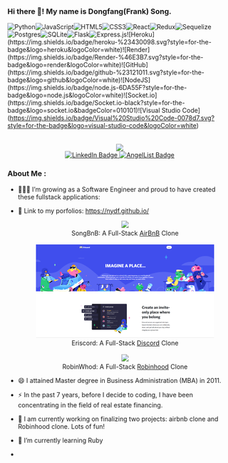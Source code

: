 ### Hi there 👋! My name is Dongfang(Frank) Song.

![Python](https://img.shields.io/badge/python-3670A0?style=for-the-badge&logo=python&logoColor=ffdd54)![JavaScript](https://img.shields.io/badge/javascript-%23323330.svg?style=for-the-badge&logo=javascript&logoColor=%23F7DF1E)![HTML5](https://img.shields.io/badge/html5-%23E34F26.svg?style=for-the-badge&logo=html5&logoColor=white)![CSS3](https://img.shields.io/badge/css3-%231572B6.svg?style=for-the-badge&logo=css3&logoColor=white)![React](https://img.shields.io/badge/react-%2320232a.svg?style=for-the-badge&logo=react&logoColor=%2361DAFB)![Redux](https://img.shields.io/badge/redux-%23593d88.svg?style=for-the-badge&logo=redux&logoColor=white)![Sequelize](https://img.shields.io/badge/Sequelize-52B0E7?style=for-the-badge&logo=Sequelize&logoColor=white)![Postgres](https://img.shields.io/badge/postgres-%23316192.svg?style=for-the-badge&logo=postgresql&logoColor=white)![SQLite](https://img.shields.io/badge/sqlite-%2307405e.svg?style=for-the-badge&logo=sqlite&logoColor=white)![Flask](https://img.shields.io/badge/flask-%23000.svg?style=for-the-badge&logo=flask&logoColor=white)![Express.js](https://img.shields.io/badge/express.js-%23404d59.svg?style=for-the-badge&logo=express&logoColor=%2361DAFB!)![Heroku](https://img.shields.io/badge/heroku-%23430098.svg?style=for-the-badge&logo=heroku&logoColor=white)![Render](https://img.shields.io/badge/Render-%46E3B7.svg?style=for-the-badge&logo=render&logoColor=white)![GitHub](https://img.shields.io/badge/github-%23121011.svg?style=for-the-badge&logo=github&logoColor=white)![NodeJS](https://img.shields.io/badge/node.js-6DA55F?style=for-the-badge&logo=node.js&logoColor=white)![Socket.io](https://img.shields.io/badge/Socket.io-black?style=for-the-badge&logo=socket.io&badgeColor=010101)![Visual Studio Code](https://img.shields.io/badge/Visual%20Studio%20Code-0078d7.svg?style=for-the-badge&logo=visual-studio-code&logoColor=white)
<br></br>
<div id="header" align="center">
  <img src="https://encrypted-tbn0.gstatic.com/images?q=tbn:ANd9GcQhzNlKZvt7mTKa24jKagRQ2dJVlntvT0aVAg&usqp=CAU" width="400" align="center" />
  <div id="badges">
  <a href="https://www.linkedin.com/in/dongfang-song-25261218a/" target="_blank">
    <img src="https://img.shields.io/badge/LinkedIn-blue?style=for-the-badge&logo=linkedin&logoColor=white" alt="LinkedIn Badge"/>
  </a>
    
  <a href="https://angel.co/u/dongfang-song" target="_blank">
    <img src="https://img.shields.io/badge/AngelList-%23D4D4D4.svg?style=for-the-badge&logo=AngelList&logoColor=black" alt="AngelList Badge"/>
  </a>
  </div>
</div>

<!-- <br></br>
<div id="header" align="center">
![Anurag's GitHub stats](https://github-readme-stats.vercel.app/api?username=nydf&show_icons=true&theme=merko)
</div> -->

### About Me : 
- 🧑🏽‍💻 I’m growing as a Software Engineer and proud to have created these fullstack applications:
- 🧑 Link to my porfolios: https://nydf.github.io/

   <div id='projects' align="center">
            <div id='SongBnB' align="center">
              <a href="https://airbnb-aa.herokuapp.com/" target="_blank"><img src="https://user-images.githubusercontent.com/105566877/221384997-9a54aaa5-5c32-4c88-a85c-d32d3d2d18b9.png" width="400"/></a> <div>SongBnB: A Full-Stack <a href="https://www.airbnb.com/" target="_blank">AirBnB</a> Clone</div>
   </div>
   <br>
   <div id='projects' align="center">
            <div id='Eriscord' align="center">
              <a href="https://aa-eriscord.onrender.com/" target="_blank"><img src="https://github.com/EriscordAppacademyProject/Eriscord/raw/cici/readme.png/home-page-1%20(Custom).png" width="400"/></a> <div>Eriscord: A Full-Stack <a href="https://discord.com/" target="_blank">Discord</a> Clone</div>
      </div>
   <br>
   <div id='projects' align="center">
            <div id='RobinWhod' align="center">
              <a href="https://aa-robinwhod.onrender.com/" target="_blank"><img src="https://user-images.githubusercontent.com/105566877/205074091-acc76364-5d53-4118-af22-17c13ca09f14.png" width="400"/></a> <div>RobinWhod: A Full-Stack <a href="https://robinhood.com/" target="_blank">Robinhood</a> Clone</div>
      </div>
   </div>


- 😄 I attained Master degree in Business Administration (MBA) in 2011. 
- ⚡ In the past 7 years, before I decide to coding, I have been concentrating in the field of real estate financing.
- 🔭 I am currently working on finalizing two projects: airbnb clone and Robinhood clone. Lots of fun! 
- 🌱 I’m currently learning Ruby

-
